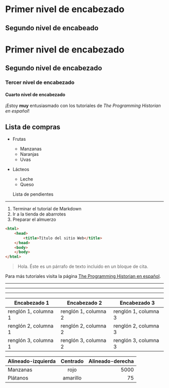 Primer nivel de encabezado
==========================

Segundo nivel de encabeado
--------------------------

# Primer nivel de encabezado
## Segundo nivel de encabezado
### Tercer nivel de encabezado
#### Cuarto nivel de encabezado

¡Estoy **muy** entusiasmado con los tutoriales de _The Programming Historian en español_!

Lista de compras
---------------
* Frutas
  * Manzanas
  * Naranjas
  * Uvas
* Lácteos
  * Leche
  * Queso

  Lista de pendientes
------------------
1. Terminar el tutorial de Markdown
2. Ir a la tienda de abarrotes
3. Preparar el almuerzo

```html
<html>
    <head>
        <title>Título del sitio Web</title>
    </head>
    <body>
    </body>
</html>
```

> Hola. Éste es un párrafo de texto incluido en un bloque de cita.

Para más tutoriales visita la página [The Programming Historian en español](/es).


___
* * *
- - - - - -


| Encabezado 1 | Encabezado 2 | Encabezado 3 |
| --------- | --------- | --------- |
| renglón 1, columna 1 | renglón 1, columna 2 | renglón 1, columna 3|
| renglón 2, columna 1 | renglón 2, columna 2 | renglón 2, columna 3|
| renglón 3, columna 1 | renglón 3, columna 2 | renglón 3, columna 3|

| Alineado-izquierda | Centrado | Alineado-derecha |
| :-------- | :-------: | --------: |
| Manzanas | rojo | 5000 |
| Plátanos | amarillo | 75 |

